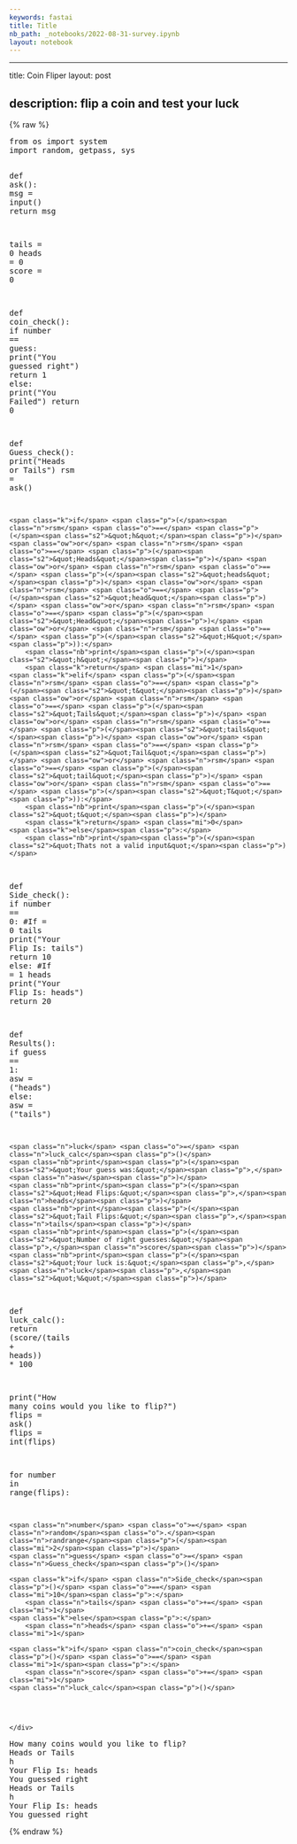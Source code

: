 ```yaml
---
keywords: fastai
title: Title
nb_path: _notebooks/2022-08-31-survey.ipynb
layout: notebook
---
```


<!--
#################################################
### THIS FILE WAS AUTOGENERATED! DO NOT EDIT! ###
#################################################
# file to edit: _notebooks/2022-08-31-survey.ipynb
-->

<div class="container" id="notebook-container">
        
<div class="cell border-box-sizing text_cell rendered"><div class="inner_cell">
<div class="text_cell_render border-box-sizing rendered_html">
<hr>
<p>title: Coin Fliper
layout: post</p>
<h2 id="description:-flip-a-coin-and-test-your-luck">description: flip a coin and test your luck<a class="anchor-link" href="#description:-flip-a-coin-and-test-your-luck"> </a></h2>
</div>
</div>
</div>
    {% raw %}
    
<div class="cell border-box-sizing code_cell rendered">
<div class="input">

<div class="inner_cell">
    <div class="input_area">
<div class=" highlight hl-ipython3"><pre><span></span><span class="kn">from</span> <span class="nn">os</span> <span class="kn">import</span> <span class="n">system</span>
<span class="kn">import</span> <span class="nn">random</span><span class="o">,</span> <span class="nn">getpass</span><span class="o">,</span> <span class="nn">sys</span>

<span class="k">def</span> <span class="nf">ask</span><span class="p">():</span>
    <span class="n">msg</span> <span class="o">=</span> <span class="nb">input</span><span class="p">()</span>
    <span class="k">return</span> <span class="n">msg</span>

<span class="n">tails</span> <span class="o">=</span> <span class="mi">0</span>
<span class="n">heads</span> <span class="o">=</span> <span class="mi">0</span>
<span class="n">score</span> <span class="o">=</span> <span class="mi">0</span>

<span class="k">def</span> <span class="nf">coin_check</span><span class="p">():</span>
    <span class="k">if</span> <span class="n">number</span> <span class="o">==</span> <span class="n">guess</span><span class="p">:</span>
        <span class="nb">print</span><span class="p">(</span><span class="s2">&quot;You guessed right&quot;</span><span class="p">)</span>
        <span class="k">return</span> <span class="mi">1</span>
    <span class="k">else</span><span class="p">:</span>
        <span class="nb">print</span><span class="p">(</span><span class="s2">&quot;You Failed&quot;</span><span class="p">)</span>
        <span class="k">return</span> <span class="mi">0</span>


<span class="k">def</span> <span class="nf">Guess_check</span><span class="p">():</span>
    <span class="nb">print</span><span class="p">(</span><span class="s2">&quot;Heads or Tails&quot;</span><span class="p">)</span>
    <span class="n">rsm</span> <span class="o">=</span> <span class="n">ask</span><span class="p">()</span>

    <span class="k">if</span> <span class="p">(</span><span class="n">rsm</span> <span class="o">==</span> <span class="p">(</span><span class="s2">&quot;h&quot;</span><span class="p">)</span> <span class="ow">or</span> <span class="n">rsm</span> <span class="o">==</span> <span class="p">(</span><span class="s2">&quot;Heads&quot;</span><span class="p">)</span> <span class="ow">or</span> <span class="n">rsm</span> <span class="o">==</span> <span class="p">(</span><span class="s2">&quot;heads&quot;</span><span class="p">)</span> <span class="ow">or</span> <span class="n">rsm</span> <span class="o">==</span> <span class="p">(</span><span class="s2">&quot;head&quot;</span><span class="p">)</span> <span class="ow">or</span> <span class="n">rsm</span> <span class="o">==</span> <span class="p">(</span><span class="s2">&quot;Head&quot;</span><span class="p">)</span> <span class="ow">or</span> <span class="n">rsm</span> <span class="o">==</span> <span class="p">(</span><span class="s2">&quot;H&quot;</span><span class="p">)):</span>
        <span class="nb">print</span><span class="p">(</span><span class="s2">&quot;h&quot;</span><span class="p">)</span>
        <span class="k">return</span> <span class="mi">1</span>
    <span class="k">elif</span> <span class="p">(</span><span class="n">rsm</span> <span class="o">==</span> <span class="p">(</span><span class="s2">&quot;t&quot;</span><span class="p">)</span> <span class="ow">or</span> <span class="n">rsm</span> <span class="o">==</span> <span class="p">(</span><span class="s2">&quot;Tails&quot;</span><span class="p">)</span> <span class="ow">or</span> <span class="n">rsm</span> <span class="o">==</span> <span class="p">(</span><span class="s2">&quot;tails&quot;</span><span class="p">)</span> <span class="ow">or</span> <span class="n">rsm</span> <span class="o">==</span> <span class="p">(</span><span class="s2">&quot;Tail&quot;</span><span class="p">)</span> <span class="ow">or</span> <span class="n">rsm</span> <span class="o">==</span> <span class="p">(</span><span class="s2">&quot;tail&quot;</span><span class="p">)</span> <span class="ow">or</span> <span class="n">rsm</span> <span class="o">==</span> <span class="p">(</span><span class="s2">&quot;T&quot;</span><span class="p">)):</span>
        <span class="nb">print</span><span class="p">(</span><span class="s2">&quot;t&quot;</span><span class="p">)</span>
        <span class="k">return</span> <span class="mi">0</span>
    <span class="k">else</span><span class="p">:</span>
        <span class="nb">print</span><span class="p">(</span><span class="s2">&quot;Thats not a valid input&quot;</span><span class="p">)</span>
    

<span class="k">def</span> <span class="nf">Side_check</span><span class="p">():</span>
    <span class="k">if</span> <span class="n">number</span> <span class="o">==</span> <span class="mi">0</span><span class="p">:</span>
        <span class="c1">#If = 0 tails</span>
        <span class="nb">print</span><span class="p">(</span><span class="s2">&quot;Your Flip Is: tails&quot;</span><span class="p">)</span>
        <span class="k">return</span> <span class="mi">10</span>
    <span class="k">else</span><span class="p">:</span>
        <span class="c1">#If = 1 heads</span>
        <span class="nb">print</span><span class="p">(</span><span class="s2">&quot;Your Flip Is: heads&quot;</span><span class="p">)</span>
        <span class="k">return</span> <span class="mi">20</span>

<span class="k">def</span> <span class="nf">Results</span><span class="p">():</span>
    <span class="k">if</span> <span class="n">guess</span> <span class="o">==</span> <span class="mi">1</span><span class="p">:</span>
        <span class="n">asw</span> <span class="o">=</span> <span class="p">(</span><span class="s2">&quot;heads&quot;</span><span class="p">)</span>
    <span class="k">else</span><span class="p">:</span>
        <span class="n">asw</span> <span class="o">=</span> <span class="p">(</span><span class="s2">&quot;tails&quot;</span><span class="p">)</span>

    <span class="n">luck</span> <span class="o">=</span> <span class="n">luck_calc</span><span class="p">()</span>
    <span class="nb">print</span><span class="p">(</span><span class="s2">&quot;Your guess was:&quot;</span><span class="p">,</span><span class="n">asw</span><span class="p">)</span>
    <span class="nb">print</span><span class="p">(</span><span class="s2">&quot;Head Flips:&quot;</span><span class="p">,</span><span class="n">heads</span><span class="p">)</span>
    <span class="nb">print</span><span class="p">(</span><span class="s2">&quot;Tail Flips:&quot;</span><span class="p">,</span><span class="n">tails</span><span class="p">)</span>
    <span class="nb">print</span><span class="p">(</span><span class="s2">&quot;Number of right guesses:&quot;</span><span class="p">,</span><span class="n">score</span><span class="p">)</span>
    <span class="nb">print</span><span class="p">(</span><span class="s2">&quot;Your luck is:&quot;</span><span class="p">,</span><span class="n">luck</span><span class="p">,</span><span class="s2">&quot;%&quot;</span><span class="p">)</span>

<span class="k">def</span> <span class="nf">luck_calc</span><span class="p">():</span>
    <span class="k">return</span> <span class="p">(</span><span class="n">score</span><span class="o">/</span><span class="p">(</span><span class="n">tails</span> <span class="o">+</span> <span class="n">heads</span><span class="p">))</span> <span class="o">*</span> <span class="mi">100</span>
    

<span class="nb">print</span><span class="p">(</span><span class="s2">&quot;How many coins would you like to flip?&quot;</span><span class="p">)</span>
<span class="n">flips</span> <span class="o">=</span> <span class="n">ask</span><span class="p">()</span>
<span class="n">flips</span> <span class="o">=</span> <span class="nb">int</span><span class="p">(</span><span class="n">flips</span><span class="p">)</span>

<span class="k">for</span> <span class="n">number</span> <span class="ow">in</span> <span class="nb">range</span><span class="p">(</span><span class="n">flips</span><span class="p">):</span>

    <span class="n">number</span> <span class="o">=</span> <span class="n">random</span><span class="o">.</span><span class="n">randrange</span><span class="p">(</span><span class="mi">2</span><span class="p">)</span>
    <span class="n">guess</span> <span class="o">=</span> <span class="n">Guess_check</span><span class="p">()</span>

    <span class="k">if</span> <span class="n">Side_check</span><span class="p">()</span> <span class="o">==</span> <span class="mi">10</span><span class="p">:</span>
        <span class="n">tails</span> <span class="o">+=</span> <span class="mi">1</span>
    <span class="k">else</span><span class="p">:</span>
        <span class="n">heads</span> <span class="o">+=</span> <span class="mi">1</span>

    <span class="k">if</span> <span class="n">coin_check</span><span class="p">()</span> <span class="o">==</span> <span class="mi">1</span><span class="p">:</span>
        <span class="n">score</span> <span class="o">+=</span> <span class="mi">1</span>
    <span class="n">luck_calc</span><span class="p">()</span>
    

    
</pre></div>

    </div>
</div>
</div>

<div class="output_wrapper">
<div class="output">

<div class="output_area">

<div class="output_subarea output_stream output_stdout output_text">
<pre>How many coins would you like to flip?
Heads or Tails
h
Your Flip Is: heads
You guessed right
Heads or Tails
h
Your Flip Is: heads
You guessed right
</pre>
</div>
</div>

</div>
</div>

</div>
    {% endraw %}

</div>
 

